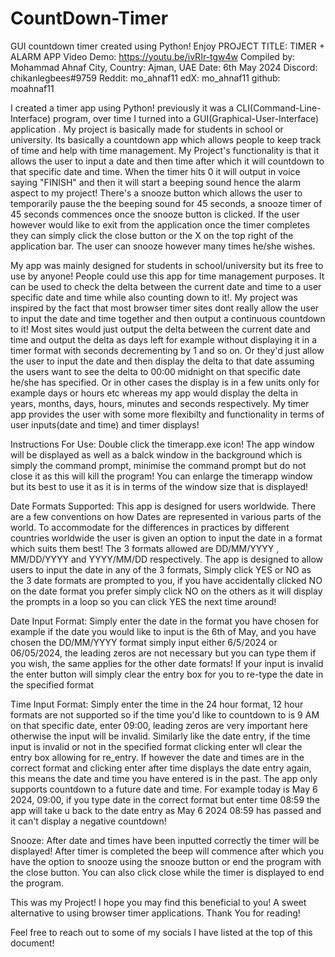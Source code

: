 # CountDown-Timer
GUI countdown timer created using Python! Enjoy
PROJECT TITLE: TIMER + ALARM APP
Video Demo: https://youtu.be/ivRIr-tgw4w
Compiled by: Mohammad Ahnaf
City, Country: Ajman, UAE
Date: 6th May 2024
Discord: chikanlegbees#9759
Reddit: mo_ahnaf11
edX: mo_ahnaf11
github: moahnaf11

I created a timer app using Python! previously it was a CLI(Command-Line-Interface) program, over time I turned into a GUI(Graphical-User-Interface) application . My project is basically made for students in school or university. Its basically a countdown app which allows people to keep track of time and help with time management. My Project's functionality is that it allows the user to input a date and then time after which it will countdown to that specific date and time. When the timer hits 0 it will output in voice saying "FINISH" and then it will start a beeping sound hence the alarm aspect to my project! There's a snooze button which allows the user to temporarily pause the the beeping sound for 45 seconds, a snooze timer of 45 seconds commences once the snooze button is clicked. If the user however would like to exit from the application once the timer completes they can simply click the close button or the X on the top right of the application bar. The user can snooze however many times he/she wishes.

My app was mainly designed for students in school/university but its free to use by anyone! People could use this app for time management purposes. It can be used to check the delta between the current date and time to a user specific date and time while also counting down to it!. My project was inspired by the fact that most browser timer sites dont really allow the user to input the date and time together and then output a continuous countdown to it! Most sites would just output the delta between the current date and time and output the delta as days left for example without displaying it in a timer format with seconds decrementing by 1 and so on. Or they'd just allow the user to input the date and then display the delta to that date assuming the users want to see the delta to 00:00 midnight on that specific date he/she has specified. Or in other cases the display is in a few units only for example days or hours etc whereas my app would display the delta in years, months, days, hours, minutes and seconds respectively. My timer app provides the user with some more flexibilty and functionality in terms of user inputs(date and time) and timer displays!

Instructions For Use:
Double click the timerapp.exe icon! The app window will be displayed as well as a balck window in the background which is simply the command prompt, minimise the command prompt but do not close it as this will kill the program! You can enlarge the timerapp window but its best to use it as it is in terms of the window size that is displayed!

Date Formats Supported:
This app is designed for users worldwide. There are a few conventions on how Dates are represented in various parts of the world. To accommodate for the differences in practices by different countries worldwide the user is given an option to input the date in a format which suits them best! The 3 formats allowed are DD/MM/YYYY , MM/DD/YYYY and YYYY/MM/DD respectively. The app is designed to allow users to input the date in any of the 3 formats, Simply click YES or NO as the 3 date formats are prompted to you, if you have accidentally clicked NO on the date format you prefer simply click NO on the others as it will display the prompts in a loop so you can click YES the next time around!

Date Input Format:
Simply enter the date in the format you have chosen for example if the date you would like to input is the 6th of May, and you have chosen the DD/MM/YYYY format simply input either 6/5/2024 or 06/05/2024, the leading zeros are not necessary but you can type them if you wish, the same applies for the other date formats! If your input is invalid the enter button will simply clear the entry box for you to re-type the date in the specified format

Time Input Format:
Simply enter the time in the 24 hour format, 12 hour formats are not supported so if the time you'd like to countdown to is 9 AM on that specific date, enter 09:00, leading zeros are very important here otherwise the input will be invalid. Similarly like the date entry, if the time input is invalid or not in the specified format clicking enter wll clear the entry box allowing for re_entry. If however the date and times are in the correct format and clicking enter after time displays the date entry again, this means the date and time you have entered is in the past. The app only supports countdown to a future date and time. For example today is May 6 2024, 09:00, if you type date in the correct format but enter time 08:59 the app will take u back to the date entry as May 6 2024 08:59 has passed and it can't display a negative countdown!

Snooze:
After date and times have been inputted correctly the timer will be displayed! After timer is completed the beep will commence after which you have the option to snooze using the snooze button or end the program with the close button. You can also click close while the timer is displayed to end the program.


This was my Project! I hope you may find this beneficial to you! A sweet alternative to using browser timer applications.
Thank You for reading! 

Feel free to reach out to some of my socials I have listed at the top of this document!










